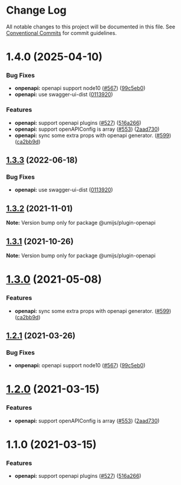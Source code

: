# Change Log

All notable changes to this project will be documented in this file. See [Conventional Commits](https://conventionalcommits.org) for commit guidelines.

# 1.4.0 (2025-04-10)

### Bug Fixes

- **onpenapi:** openapi support node10 ([#567](https://github.com/umijs/plugins/issues/567)) ([99c5eb0](https://github.com/umijs/plugins/commit/99c5eb06ab92c32a658e6470667f2914a5500965))
- **openapi:** use swagger-ui-dist ([0113920](https://github.com/umijs/plugins/commit/01139205b6fafb10b64c3fd8622db284ecc09fd3))

### Features

- **openapi:** support openapi plugins ([#527](https://github.com/umijs/plugins/issues/527)) ([516a266](https://github.com/umijs/plugins/commit/516a266c00e283d0115ad8fc0bd2fd44d90b1a0f))
- **openapi:** support openAPIConfig is array ([#553](https://github.com/umijs/plugins/issues/553)) ([2aad730](https://github.com/umijs/plugins/commit/2aad730857846e13de9b8c3d9d3c8c9293ac9568))
- **openapi:** sync some extra props with openapi generator. ([#599](https://github.com/umijs/plugins/issues/599)) ([ca2bb9d](https://github.com/umijs/plugins/commit/ca2bb9de50ffaba07a2cf4e90fe4793d477d2570))

## [1.3.3](https://github.com/umijs/plugins/compare/@umijs/plugin-openapi@1.3.2...@umijs/plugin-openapi@1.3.3) (2022-06-18)

### Bug Fixes

- **openapi:** use swagger-ui-dist ([0113920](https://github.com/umijs/plugins/commit/01139205b6fafb10b64c3fd8622db284ecc09fd3))

## [1.3.2](https://github.com/umijs/plugins/compare/@umijs/plugin-openapi@1.3.1...@umijs/plugin-openapi@1.3.2) (2021-11-01)

**Note:** Version bump only for package @umijs/plugin-openapi

## [1.3.1](https://github.com/umijs/plugins/compare/@umijs/plugin-openapi@1.3.0...@umijs/plugin-openapi@1.3.1) (2021-10-26)

**Note:** Version bump only for package @umijs/plugin-openapi

# [1.3.0](https://github.com/umijs/plugins/compare/@umijs/plugin-openapi@1.2.1...@umijs/plugin-openapi@1.3.0) (2021-05-08)

### Features

- **openapi:** sync some extra props with openapi generator. ([#599](https://github.com/umijs/plugins/issues/599)) ([ca2bb9d](https://github.com/umijs/plugins/commit/ca2bb9de50ffaba07a2cf4e90fe4793d477d2570))

## [1.2.1](https://github.com/umijs/plugins/compare/@umijs/plugin-openapi@1.2.0...@umijs/plugin-openapi@1.2.1) (2021-03-26)

### Bug Fixes

- **onpenapi:** openapi support node10 ([#567](https://github.com/umijs/plugins/issues/567)) ([99c5eb0](https://github.com/umijs/plugins/commit/99c5eb06ab92c32a658e6470667f2914a5500965))

# [1.2.0](https://github.com/umijs/plugins/compare/@umijs/plugin-openapi@1.1.0...@umijs/plugin-openapi@1.2.0) (2021-03-15)

### Features

- **openapi:** support openAPIConfig is array ([#553](https://github.com/umijs/plugins/issues/553)) ([2aad730](https://github.com/umijs/plugins/commit/2aad730857846e13de9b8c3d9d3c8c9293ac9568))

# 1.1.0 (2021-03-15)

### Features

- **openapi:** support openapi plugins ([#527](https://github.com/umijs/plugins/issues/527)) ([516a266](https://github.com/umijs/plugins/commit/516a266c00e283d0115ad8fc0bd2fd44d90b1a0f))
